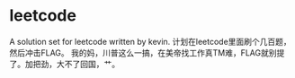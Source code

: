 # leetcode
A solution set for leetcode written by kevin.
计划在leetcode里面刷个几百题，然后冲击FLAG。
我的妈，川普这么一搞，在美帝找工作真TM难，FLAG就别提了。加把劲，大不了回国，艹。
